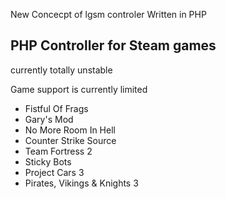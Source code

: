 New Concecpt of lgsm controler
Written in PHP
<p><h2>PHP Controller for Steam games</h2>currently totally unstable </p>
<p>Game support is currently limited</p>
<ul>
<li>Fistful Of Frags</li>
<li>Gary's Mod</li>
<li>No More Room In Hell</li>
<li>Counter Strike Source</li>
<li>Team Fortress 2</li>
<li>Sticky Bots</li>
<li>Project Cars 3</li>
  <li>Pirates, Vikings & Knights 3</li>  
</ul>

